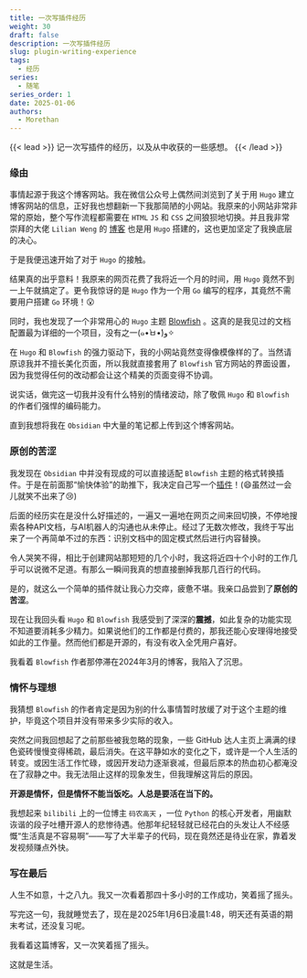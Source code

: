 ```yaml
---
title: 一次写插件经历
weight: 30
draft: false
description: 一次写插件经历
slug: plugin-writing-experience
tags:
  - 经历
series:
  - 随笔
series_order: 1
date: 2025-01-06
authors:
  - Morethan
---
```


{{< lead >}}
记一次写插件的经历，以及从中收获的一些感想。
{{< /lead >}}

### 缘由

事情起源于我这个博客网站。我在微信公众号上偶然间浏览到了关于用 `Hugo` 建立博客网站的信息，正好我也想翻新一下我那简陋的小网站。我原来的小网站非常非常的原始，整个写作流程都需要在 `HTML` `JS` 和 `CSS` 之间狼狈地切换。并且我非常崇拜的大佬 `Lilian Weng` 的 [博客](https://lilianweng.github.io/) 也是用 `Hugo` 搭建的，这也更加坚定了我换底层的决心。

于是我便迅速开始了对于 `Hugo` 的接触。

结果真的出乎意料！我原来的网页花费了我将近一个月的时间，用 `Hugo` 竟然不到一上午就搞定了。更令我惊讶的是 `Hugo` 作为一个用 `Go` 编写的程序，其竟然不需要用户搭建 `Go` 环境！😮

同时，我也发现了一个非常用心的 `Hugo` 主题 [Blowfish](https://blowfish.page/zh-cn/) 。这真的是我见过的文档配置最为详细的一个项目，没有之一(๑•̀ㅂ•́)و✧

在 `Hugo` 和 `Blowfish` 的强力驱动下，我的小网站竟然变得像模像样的了。当然请原谅我并不擅长美化页面，所以我就直接套用了 `Blowfish` 官方网站的界面设置，因为我觉得任何的改动都会让这个精美的页面变得不协调。

说实话，做完这一切我并没有什么特别的情绪波动，除了敬佩 `Hugo` 和 `Blowfish` 的作者们强悍的编码能力。

直到我想将我在 `Obsidian` 中大量的笔记都上传到这个博客网站。

### 原创的苦涩

我发现在 `Obsidian` 中并没有现成的可以直接适配 `Blowfish` 主题的格式转换插件。于是在前面那“愉快体验”的助推下，我决定自己写一个[插件](https://github.com/morethan987/Hugo-Blowfish-Exporter)！(😄虽然过一会儿就笑不出来了😢)

后面的经历实在是没什么好描述的，一遍又一遍地在网页之间来回切换，不停地搜索各种API文档，与AI机器人的沟通也从未停止。经过了无数次修改，我终于写出来了一个再简单不过的东西：识别文档中的固定模式然后进行内容替换。

令人哭笑不得，相比于创建网站那短短的几个小时，我这将近四十个小时的工作几乎可以说微不足道。有那么一瞬间我真的想直接删掉我那几百行的代码。

是的，就这么一个简单的插件就让我心力交瘁，疲惫不堪。我亲口品尝到了**原创的苦涩**。

现在让我回头看 `Hugo` 和 `Blowfish` 我感受到了深深的**震撼**，如此复杂的功能实现不知道要消耗多少精力。如果说他们的工作都是付费的，那我还能心安理得地接受如此的工作量。然而他们都是开源的，有没有收入全凭用户喜好。

我看着 `Blowfish` 作者那停滞在2024年3月的博客，我陷入了沉思。

### 情怀与理想

我猜想 `Blowfish` 的作者肯定是因为别的什么事情暂时放缓了对于这个主题的维护，毕竟这个项目并没有带来多少实际的收入。

突然之间我回想起了之前那些被我忽略的现象，一些 GitHub 达人主页上满满的绿色瓷砖慢慢变得稀疏，最后消失。在这平静如水的变化之下，或许是一个人生活的转变。或因生活工作忙碌，或因开发动力逐渐衰减，但最后原本的热血初心都淹没在了寂静之中。我无法阻止这样的现象发生，但我理解这背后的原因。

**开源是情怀，但是情怀不能当饭吃。人总是要活在当下的。**

我想起来 `bilibili` 上的一位博主 `码农高天` ，一位 `Python` 的核心开发者，用幽默诙谐的段子吐槽开源人的悲惨待遇。他那年纪轻轻就已经花白的头发让人不经感慨“生活真是不容易啊”——写了大半辈子的代码，现在竟然还是待业在家，靠着发发视频赚点外快。

### 写在最后

人生不如意，十之八九。我又一次看着那四十多小时的工作成功，笑着摇了摇头。

写完这一句，我就睡觉去了，现在是2025年1月6日凌晨1:48，明天还有英语的期末考试，还没复习呢。

我看着这篇博客，又一次笑着摇了摇头。

这就是生活。
